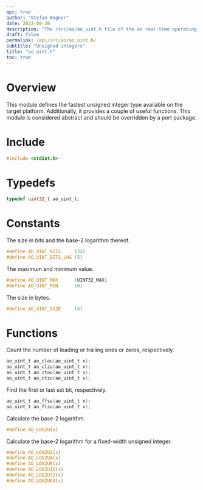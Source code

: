```yaml
---
api: true
author: "Stefan Wagner"
date: 2022-08-30
description: "The /src/ao/ao_uint.h file of the ao real-time operating system."
draft: false
permalink: /api/src/ao/ao_uint.h/
subtitle: "Unsigned integers"
title: "ao_uint.h"
toc: true
---
```


# Overview

This module defines the fastest unsigned integer type available on the target platform. Additionally, it provides a couple of useful functions. This module is considered abstract and should be overridden by a port package.

# Include

```c
#include <stdint.h>
```

# Typedefs

```c
typedef uint32_t ao_uint_t;
```

# Constants

The size in bits and the base-2 logarithm thereof.

```c
#define AO_UINT_BITS     (32)
#define AO_UINT_BITS_LOG (5)
```

The maximum and minimum value.

```c
#define AO_UINT_MAX      (UINT32_MAX)
#define AO_UINT_MIN      (0)
```

The size in bytes.

```c
#define AO_UINT_SIZE     (4)
```

# Functions

Count the number of leading or trailing ones or zeros, respectively.

```c
ao_uint_t ao_clou(ao_uint_t x);
ao_uint_t ao_clzu(ao_uint_t x);
ao_uint_t ao_ctou(ao_uint_t x);
ao_uint_t ao_ctzu(ao_uint_t x);
```

Find the first or last set bit, respectively.

```c
ao_uint_t ao_ffsu(ao_uint_t x);
ao_uint_t ao_flsu(ao_uint_t x);
```

Calculate the base-2 logarithm.

```c
#define AO_LOG2U(x)
```

Calculate the base-2 logarithm for a fixed-width unsigned integer.

```c
#define AO_LOG2U2(x)
#define AO_LOG2U4(x)
#define AO_LOG2U8(x)
#define AO_LOG2U16(x)
#define AO_LOG2U32(x)
#define AO_LOG2U64(x)
```
